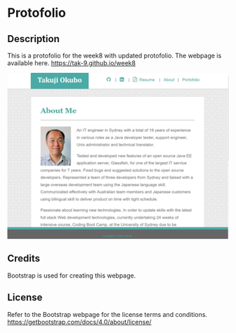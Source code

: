 # Protofolio

## Description 

This is a protofolio for the week8 with updated protofolio. 
The webpage is available here.
https://tak-9.github.io/week8


<img src="screencapture.png" width="600px">


## Credits
Bootstrap is used for creating this webpage.  


## License
Refer to the Bootstrap webpage for the license terms and conditions. 
https://getbootstrap.com/docs/4.0/about/license/


